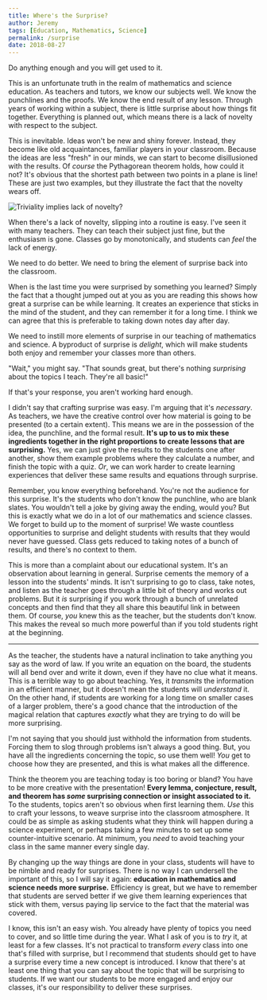 ```yaml
---
title: Where's the Surprise?
author: Jeremy
tags: [Education, Mathematics, Science]
permalink: /surprise
date: 2018-08-27
---
```


Do anything enough and you will get used to it.

This is an unfortunate truth in the realm of mathematics and science education. As teachers and tutors, we know our subjects well. We know the punchlines and the proofs. We know the end result of any lesson. Through years of working within a subject, there is little surprise about how things fit together. Everything is planned out, which means there is a lack of novelty with respect to the subject.

This is inevitable. Ideas won't be new and shiny forever. Instead, they become like old acquaintances, familiar players in your classroom. Because the ideas are less "fresh" in our minds, we can start to become disillusioned with the results. Of *course* the Pythagorean theorem holds, how could it not? It's obvious that the shortest path between two points in a plane is line! These are just two examples, but they illustrate the fact that the novelty wears off.

![Triviality implies lack of novelty?](https://res.cloudinary.com/dh3hm8pb7/image/upload/c_scale,q_auto:best,w_600/v1535317419/Trivial_New.png)

When there's a lack of novelty, slipping into a routine is easy. I've seen it with many teachers. They can teach their subject just fine, but the enthusiasm is gone. Classes go by monotonically, and students can *feel* the lack of energy.

We need to do better. We need to bring the element of surprise back into the classroom.

When is the last time you were surprised by something you learned? Simply the fact that a thought jumped out at you as you are reading this shows how great a surprise can be while learning. It creates an experience that sticks in the mind of the student, and they can remember it for a long time. I think we can agree that this is preferable to taking down notes day after day.

We need to instill more elements of surprise in our teaching of mathematics and science. A byproduct of surprise is *delight*, which will make students both enjoy and remember your classes more than others.

"Wait," you might say. "That sounds great, but there's nothing *surprising* about the topics I teach. They're all basic!"

If that's your response, you aren't working hard enough.

I didn't say that crafting surprise was easy. I'm arguing that it's *necessary*. As teachers, we have the creative control over how material is going to be presented (to a certain extent). This means we are in the possession of the idea, the punchline, and the formal result. **It's up to us to mix these ingredients together in the right proportions to create lessons that are surprising.** Yes, we can just give the results to the students one after another, show them example problems where they calculate a number, and finish the topic with a quiz. *Or*, we can work harder to create learning experiences that deliver these same results and equations through surprise.

Remember, you know everything beforehand. You're not the audience for this surprise. It's the students who don't know the punchline, who are blank slates. You wouldn't tell a joke by giving away the ending, would you? But this is exactly what we do in a lot of our mathematics and science classes. We forget to build up to the moment of surprise! We waste countless opportunities to surprise and delight students with results that they would never have guessed. Class gets reduced to taking notes of a bunch of results, and there's no context to them.

This is more than a complaint about our educational system. It's an observation about learning in general. Surprise cements the memory of a lesson into the students' minds. It isn't surprising to go to class, take notes, and listen as the teacher goes through a little bit of theory and works out problems. But it *is* surprising if you work through a bunch of unrelated concepts and then find that they all share this beautiful link in between them. Of course, *you* knew this as the teacher, but the students don't know. This makes the reveal so much more powerful than if you told students right at the beginning.

---

As the teacher, the students have a natural inclination to take anything you say as the word of law. If you write an equation on the board, the students will all bend over and write it down, even if they have no clue what it means. This is a terrible way to go about teaching. Yes, it *transmits* the information in an efficient manner, but it doesn't mean the students will *understand* it. On the other hand, if students are working for a long time on smaller cases of a larger problem, there's a good chance that the introduction of the magical relation that captures *exactly* what they are trying to do will be more surprising.

I'm not saying that you should just withhold the information from students. Forcing them to slog through problems isn't always a good thing. But, you have all the ingredients concerning the topic, so use them well! *You* get to choose how they are presented, and this is what makes all the difference.

Think the theorem you are teaching today is too boring or bland? You have to be more creative with the presentation! **Every lemma, conjecture, result, and theorem has *some* surprising connection or insight associated to it.** To the students, topics aren't so obvious when first learning them. *Use* this to craft your lessons, to weave surprise into the classroom atmosphere. It could be as simple as asking students what they think will happen during a science experiment, or perhaps taking a few minutes to set up some counter-intuitive scenario. At minimum, you *need* to avoid teaching your class in the same manner every single day.

By changing up the way things are done in your class, students will have to be nimble and ready for surprises. There is no way I can undersell the important of this, so I will say it again: **education in mathematics and science needs more surprise.** Efficiency is great, but we have to remember that students are served better if we give them learning experiences that stick with them, versus paying lip service to the fact that the material was covered.

I know, this isn't an easy wish. You already have plenty of topics you need to cover, and so little time during the year. What I ask of you is to *try* it, at least for a few classes. It's not practical to transform *every* class into one that's filled with surprise, but I recommend that students should get to have a surprise every time a new concept is introduced. I know that there's at least one thing that you can say about the topic that will be surprising to students. If we want our students to be more engaged and enjoy our classes, it's our responsibility to deliver these surprises.
